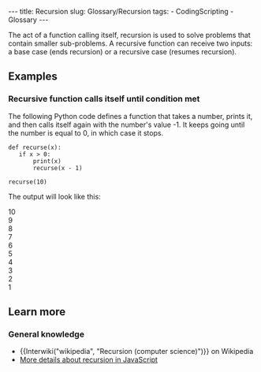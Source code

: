 --- title: Recursion slug: Glossary/Recursion tags: - CodingScripting - Glossary ---

The act of a function calling itself, recursion is used to solve problems that contain smaller sub-problems. A recursive function can receive two inputs: a base case (ends recursion) or a recursive case (resumes recursion).

Examples
--------

### Recursive function calls itself until condition met

The following Python code defines a function that takes a number, prints it, and then calls itself again with the number's value -1. It keeps going until the number is equal to 0, in which case it stops.

    def recurse(x):
       if x > 0:
           print(x)
           recurse(x - 1)

    recurse(10)

The output will look like this:

10  
9  
8  
7  
6  
5  
4  
3  
2  
1

Learn more
----------

### General knowledge

-   {{Interwiki("wikipedia", "Recursion (computer science)")}} on Wikipedia
-   [More details about recursion in JavaScript](/en-US/docs/Web/JavaScript/Guide/Functions#recursion)
